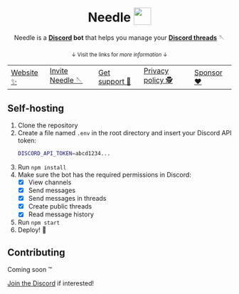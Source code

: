 

<div align="center">
   <h1>
      Needle
      <sub>
         <img src="https://raw.githubusercontent.com/MarcusOtter/discord-needle/custom-config/branding/logo-64x64.png" height="39" width="39">
      </sub>
   </h1>
   <!--<a href="#"><img src="https://badgen.net/github/stars/MarcusOtter/discord-needle?scale=1"/></a>
   <a href="#"><img src="https://badgen.net/github/license/MarcusOtter/discord-needle?scale=1"/></a>
   <a href="#"><img src="https://badgen.net/github/release/MarcusOtter/discord-needle?scale=1"/></a><br/><br/>-->
   Needle is a <b><a href="https://discord.com/">Discord</a> bot</b> that helps you manage your <b><a href="https://support.discord.com/hc/en-us/articles/4403205878423-Threads-FAQ">Discord threads</a></b> 🪡
   <br/><br/>
   <sup>&darr; Visit the links for <i>more information</i> &darr;</sup><br/>
   <table>
      <tr>
         <td><a href="https://needle.gg">Website ✨</a></td>
         <td><a href="https://needle.gg/invite">Invite Needle 🪡</a></td>
         <td><a href="https://needle.gg/chat">Get support 💬</a></td>
         <td><a href="https://needle.gg/privacy">Privacy policy 🕵️</a></td>
         <td><a href="https://github.com/sponsors/MarcusOtter">Sponsor ❤️</a></td>
      </tr>
   </table>
</div>

## Self-hosting
1. Clone the repository
2. Create a file named `.env`  in the root directory and insert your Discord API token:
   ```bash
   DISCORD_API_TOKEN=abcd1234...
   ```
3. Run `npm install`
4. Make sure the bot has the required permissions in Discord:
   - [x] View channels
   - [x] Send messages
   - [x] Send messages in threads
   - [x] Create public threads
   - [x] Read message history
5. Run `npm start`
6. Deploy! :tada:

## Contributing
Coming soon :tm:

[Join the Discord](https://needle.gg/chat) if interested!
